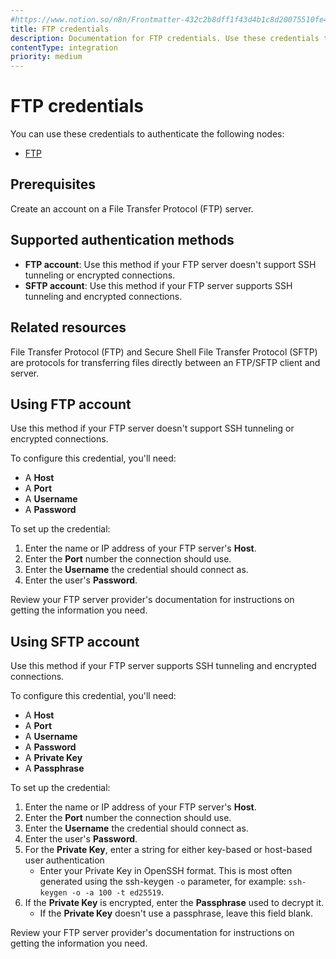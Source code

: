 ```yaml
---
#https://www.notion.so/n8n/Frontmatter-432c2b8dff1f43d4b1c8d20075510fe4
title: FTP credentials
description: Documentation for FTP credentials. Use these credentials to authenticate FTP in n8n, a workflow automation platform.
contentType: integration
priority: medium
---
```


# FTP credentials

You can use these credentials to authenticate the following nodes:

- [FTP](/integrations/builtin/core-nodes/n8n-nodes-base.ftp/)

## Prerequisites

Create an account on a File Transfer Protocol (FTP) server.

## Supported authentication methods

- **FTP account**: Use this method if your FTP server doesn't support SSH tunneling or encrypted connections.
- **SFTP account**: Use this method if your FTP server supports SSH tunneling and encrypted connections.

## Related resources

File Transfer Protocol (FTP) and Secure Shell File Transfer Protocol (SFTP) are protocols for transferring files directly between an FTP/SFTP client and server.

## Using FTP account

Use this method if your FTP server doesn't support SSH tunneling or encrypted connections.

To configure this credential, you'll need:

- A **Host**
- A **Port**
- A **Username**
- A **Password**

To set up the credential:

1. Enter the name or IP address of your FTP server's **Host**.
2. Enter the **Port** number the connection should use.
3. Enter the **Username** the credential should connect as.
4. Enter the user's **Password**.

Review your FTP server provider's documentation for instructions on getting the information you need.

## Using SFTP account

Use this method if your FTP server supports SSH tunneling and encrypted connections.

To configure this credential, you'll need:

- A **Host**
- A **Port**
- A **Username**
- A **Password**
- A **Private Key**
- A **Passphrase**

To set up the credential:

1. Enter the name or IP address of your FTP server's **Host**.
2. Enter the **Port** number the connection should use.
3. Enter the **Username** the credential should connect as.
4. Enter the user's **Password**.
5. For the **Private Key**, enter a string for either key-based or host-based user authentication
    - Enter your Private Key in OpenSSH format. This is most often generated using the ssh-keygen `-o` parameter, for example: `ssh-keygen -o -a 100 -t ed25519`.
6. If the **Private Key** is encrypted, enter the **Passphrase** used to decrypt it.
    - If the **Private Key** doesn't use a passphrase, leave this field blank.

Review your FTP server provider's documentation for instructions on getting the information you need.
